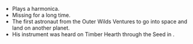 - Plays a harmonica.
- Missing for a long time.
- The first astronaut from the Outer Wilds Ventures to go into space and land on another planet.
- His instrument was heard on Timber Hearth through the Seed in .